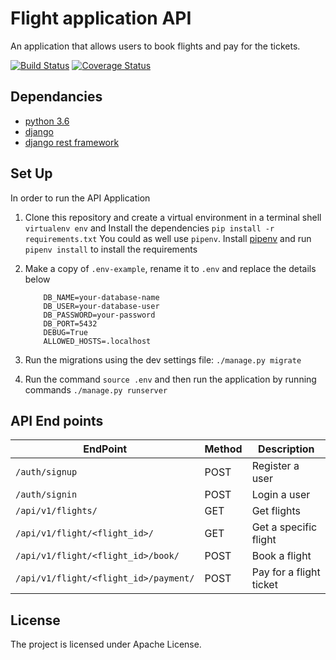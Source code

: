 # Flight application API

An application that allows users to book flights and pay for the tickets.

[![Build Status](https://travis-ci.com/solnsubuga/flightapp.svg?branch=develop)](https://travis-ci.com/solnsubuga/flightapp)
[![Coverage Status](https://coveralls.io/repos/github/solnsubuga/flightapp/badge.svg?branch=develop)](https://coveralls.io/github/solnsubuga/flightapp?branch=develop)

## Dependancies

- [python 3.6](https://www.python.org/downloads/release/python-360/)
- [django](https://www.djangoproject.com/)
- [django rest framework](https://www.django-rest-framework.org/)

## Set Up

In order to run the API Application

1.  Clone this repository and create a virtual environment in a terminal shell `virtualenv env` and Install the dependencies `pip install -r requirements.txt` You could as well use `pipenv`. Install [pipenv](https://docs.pipenv.org/en/latest/) and run `pipenv install` to install the requirements

2.  Make a copy of `.env-example`, rename it to `.env` and replace the details below

    ```
        DB_NAME=your-database-name
        DB_USER=your-database-user
        DB_PASSWORD=your-password
        DB_PORT=5432
        DEBUG=True
        ALLOWED_HOSTS=.localhost

    ```

3.  Run the migrations using the dev settings file: `./manage.py migrate`

4.  Run the command `source .env` and then run the application by running commands `./manage.py runserver`

## API End points

| EndPoint                              | Method | Description             |
| ------------------------------------- | ------ | ----------------------- |
| `/auth/signup`                        | POST   | Register a user         |
| `/auth/signin`                        | POST   | Login a user            |
| `/api/v1/flights/`                    | GET    | Get flights             |
| `/api/v1/flight/<flight_id>/`         | GET    | Get a specific flight   |
| `/api/v1/flight/<flight_id>/book/`    | POST   | Book a flight           |
| `/api/v1/flight/<flight_id>/payment/` | POST   | Pay for a flight ticket |

## License

The project is licensed under Apache License.
